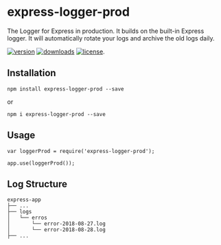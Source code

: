 # express-logger-prod

The Logger for Express in production. It builds on the built-in Express logger. It will automatically rotate your logs and archive the old logs daily.

[![version](https://img.shields.io/npm/v/express-logger-prod.svg?style=flat-square)](https://www.npmjs.com/package/express-logger-prod) [![downloads](https://img.shields.io/npm/dm/express-logger-prod.svg?style=flat-square)](https://www.npmjs.com/package/express-logger-prod) [![license](https://img.shields.io/github/license/mashape/apistatus.svg?style=flat-square)](http://opensource.org/licenses/MIT).

## Installation

```
npm install express-logger-prod --save
```

or 

```
npm i express-logger-prod --save
```

## Usage

```
var loggerProd = require('express-logger-prod');

app.use(loggerProd());
```

## Log Structure

```
express-app
├── ...
├── logs
│   └── erros
│       └── error-2018-08-27.log
│       └── error-2018-08-28.log
├── ...
```
